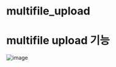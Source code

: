 # multifile_upload
# multifile upload 기능 
![image](https://github.com/user-attachments/assets/4ff3f420-c28b-4dc8-9f39-595e85ae0502)
